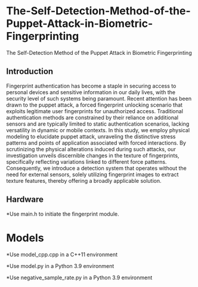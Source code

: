 # The-Self-Detection-Method-of-the-Puppet-Attack-in-Biometric-Fingerprinting
The Self-Detection Method of  the Puppet Attack in Biometric Fingerprinting
## Introduction
Fingerprint authentication has become a staple in securing access to personal devices and sensitive information in our daily lives, with the security level of such systems being paramount. Recent attention has been drawn to the puppet attack, a forced fingerprint unlocking scenario that exploits legitimate user fingerprints for unauthorized access. Traditional authentication methods are constrained by their reliance on additional sensors and are typically limited to static authentication scenarios, lacking versatility in dynamic or mobile contexts. In this study, we employ physical modeling to elucidate puppet attack, unraveling the distinctive stress patterns and points of application associated with forced interactions. By scrutinizing the physical alterations induced during such attacks, our investigation unveils discernible changes in the texture of fingerprints, specifically reflecting variations linked to different force patterns. Consequently, we introduce a detection system that operates without the need for external sensors, solely utilizing fingerprint images to extract texture features, thereby offering a broadly applicable solution. 

## Hardware
*Use main.h to initiate the fingerprint module.

# Models
*Use model_cpp.cpp in a C++11 environment

*Use model.py in a Python 3.9 environment

*Use negative_sample_rate.py in a Python 3.9 environment
